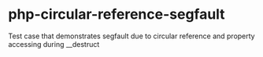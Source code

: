 # php-circular-reference-segfault
Test case that demonstrates segfault due to circular reference and property accessing during __destruct
